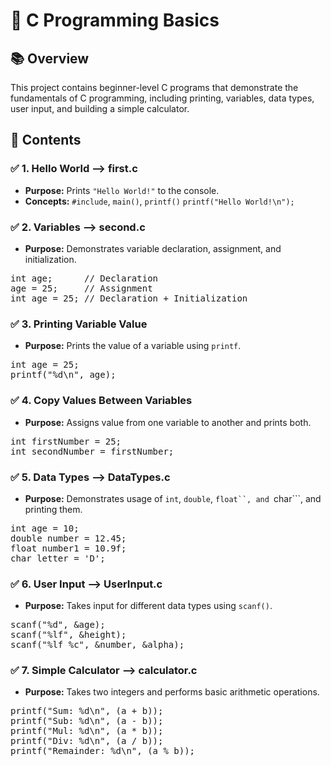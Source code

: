 # 📝 C Programming Basics
## 📚 Overview
This project contains beginner-level C programs that demonstrate the fundamentals of C programming, including printing, variables, data types, user input, and building a simple calculator.

## 📂 Contents
### ✅ 1. Hello World --> first.c
- **Purpose:** Prints ```"Hello World!"``` to the console.
- **Concepts:** ```#include```, ```main()```, ```printf()```
```printf("Hello World!\n");```

### ✅ 2. Variables --> second.c
- **Purpose:** Demonstrates variable declaration, assignment, and initialization.

<pre>int age;      // Declaration
age = 25;     // Assignment
int age = 25; // Declaration + Initialization</pre>

### ✅ 3. Printing Variable Value
- **Purpose:** Prints the value of a variable using ```printf```.

<pre>int age = 25;
printf("%d\n", age);</pre>

### ✅ 4. Copy Values Between Variables
- **Purpose:** Assigns value from one variable to another and prints both.

<pre>int firstNumber = 25;
int secondNumber = firstNumber;</pre>

### ✅ 5. Data Types --> DataTypes.c
- **Purpose:** Demonstrates usage of ```int```, ```double```, ```float``, and ```char```, and printing them.

<pre>int age = 10;
double number = 12.45;
float number1 = 10.9f;
char letter = 'D';</pre>

### ✅ 6. User Input --> UserInput.c
- **Purpose:** Takes input for different data types using ```scanf()```.

<pre>scanf("%d", &age);
scanf("%lf", &height);
scanf("%lf %c", &number, &alpha);</pre>

### ✅ 7. Simple Calculator --> calculator.c
- **Purpose:** Takes two integers and performs basic arithmetic operations.

<pre>printf("Sum: %d\n", (a + b));
printf("Sub: %d\n", (a - b));
printf("Mul: %d\n", (a * b));
printf("Div: %d\n", (a / b));
printf("Remainder: %d\n", (a % b));</pre>

